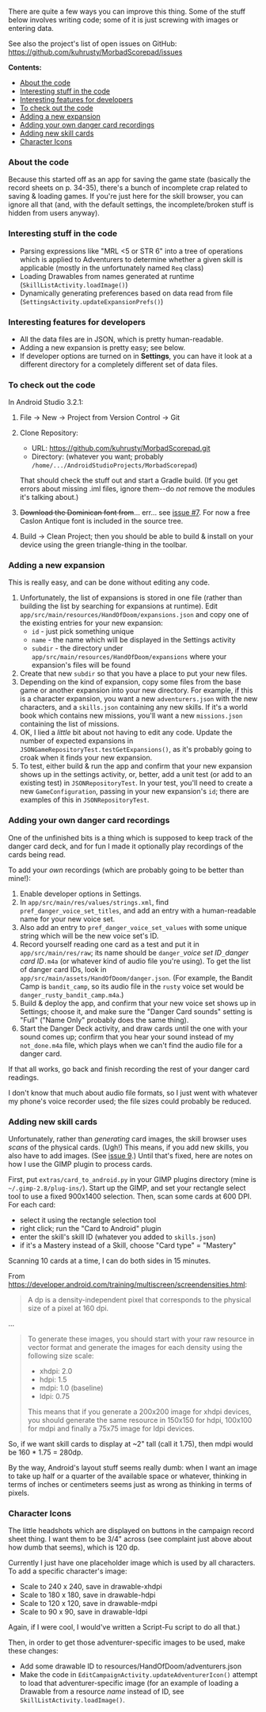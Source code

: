 There are quite a few ways you can improve this thing.  Some of the
stuff below involves writing code; some of it is just screwing with
images or entering data.

See also the project's list of open issues on GitHub:
https://github.com/kuhrusty/MorbadScorepad/issues

**Contents:**
<!--ts-->
* [About the code](#about-the-code)
* [Interesting stuff in the code](#interesting-stuff-in-the-code)
* [Interesting features for developers](#interesting-features-for-developers)
* [To check out the code](#to-check-out-the-code)
* [Adding a new expansion](#adding-a-new-expansion)
* [Adding your own danger card recordings](#adding-your-own-danger-card-recordings)
* [Adding new skill cards](#adding-new-skill-cards)
* [Character Icons](#character-icons)
<!-- Added by: rusty, at: 2018-12-29T01:00-08:00 -->
<!--te-->

### About the code

Because this started off as an app for saving the game state (basically
the record sheets on p. 34-35), there's a bunch of incomplete crap
related to saving & loading games.  If you're just here for the
skill browser, you can ignore all that (and, with the default settings,
the incomplete/broken stuff is hidden from users anyway).

### Interesting stuff in the code

- Parsing expressions like "MRL <5 or STR 6" into a tree of operations
  which is applied to Adventurers to determine whether a given skill is
  applicable (mostly in the unfortunately named `Req` class)
- Loading Drawables from names generated at runtime
  (`SkillListActivity.loadImage()`)
- Dynamically generating preferences based on data read from file
  (`SettingsActivity.updateExpansionPrefs()`)

### Interesting features for developers

- All the data files are in JSON, which is pretty human-readable.
- Adding a new expansion is pretty easy; see below.
- If developer options are turned on in **Settings**, you can have it
  look at a different directory for a completely different set of data
  files.

### To check out the code

In Android Studio 3.2.1:

1. File -> New -> Project from Version Control -> Git
1. Clone Repository:
   - URL: https://github.com/kuhrusty/MorbadScorepad.git
   - Directory: (whatever you want; probably
     `/home/.../AndroidStudioProjects/MorbadScorepad`)

   That should check the stuff out and start a Gradle build.  (If you
   get errors about missing .iml files, ignore them--do *not* remove the
   modules it's talking about.)
1. ~~Download the Dominican font from~~... err... see
   [issue #7](https://github.com/kuhrusty/MorbadScorepad/issues/7).
   For now a free Caslon Antique font is included in the source tree.
1. Build -> Clean Project; then you should be able to build & install on
   your device using the green triangle-thing in the toolbar.

###  Adding a new expansion

This is really easy, and can be done without editing any code.

1. Unfortunately, the list of expansions is stored in one file (rather
   than building the list by searching for expansions at runtime).  Edit
   `app/src/main/resources/HandOfDoom/expansions.json` and copy one of
   the existing entries for your new expansion:
     - `id` - just pick something unique
     - `name` - the name which will be displayed in the Settings activity
     - `subdir` - the directory under
       `app/src/main/resources/HandOfDoom/expansions` where your
       expansion's files will be found
1. Create that new `subdir` so that you have a place to put your new
   files.
1. Depending on the kind of expansion, copy some files from the base
   game or another expansion into your new directory.  For example, if
   this is a character expansion, you want a new `adventurers.json` with
   the new characters, and a `skills.json` containing any new skills.
   If it's a world book which contains new missions, you'll want a new
   `missions.json` containing the list of missions.
1. OK, I lied a *little* bit about not having to edit any code.  Update
   the number of expected expansions in
   `JSONGameRepositoryTest.testGetExpansions()`, as it's probably going
   to croak when it finds your new expansion.
1. To test, either build & run the app and confirm that your new
   expansion shows up in the settings activity, or, better, add a unit
   test (or add to an existing test) in `JSONRepositoryTest`.  In your
   test, you'll need to create a new `GameConfiguration`, passing in
   your new expansion's `id`; there are examples of this in
   `JSONRepositoryTest`.

### Adding your own danger card recordings

One of the unfinished bits is a thing which is supposed to keep track of
the danger card deck, and for fun I made it optionally play recordings
of the cards being read.

To add your *own* recordings (which are probably going to be better than
mine!):

1. Enable developer options in Settings.
1. In `app/src/main/res/values/strings.xml`, find
   `pref_danger_voice_set_titles`, and add an entry with a human-readable
   name for your new voice set.
1. Also add an entry to `pref_danger_voice_set_values` with some unique
   string which will be the new voice set's ID.
1. Record yourself reading one card as a test and put it in
   `app/src/main/res/raw`; its name should be
   `danger_`*voice set ID*`_`*danger card ID*`.m4a` (or whatever kind of
   audio file you're using).  To get the list of danger card IDs, look
   in `app/src/main/assets/HandOfDoom/danger.json`.  (For example, the
   Bandit Camp is `bandit_camp`, so its audio file in the `rusty` voice
   set would be `danger_rusty_bandit_camp.m4a`.)
1. Build & deploy the app, and confirm that your new voice set shows up
   in Settings; choose it, and make sure the "Danger Card sounds"
   setting is "Full" ("Name Only" probably does the same thing).
1. Start the Danger Deck activity, and draw cards until the one with
   your sound comes up; confirm that you hear your sound instead of my
   `not_done.m4a` file, which plays when we can't find the audio file
   for a danger card.

If that all works, go back and finish recording the rest of your danger
card readings.

I don't know that much about audio file formats, so I just went with
whatever my phone's voice recorder used; the file sizes could probably
be reduced.

### Adding new skill cards

Unfortunately, rather than *generating* card images, the skill browser
uses *scans* of the physical cards.  (Ugh!)  This means, if you add new
skills, you also have to add images.  (See
[issue 9](https://github.com/kuhrusty/MorbadScorepad/issues/9).)  Until
that's fixed, here are notes on how I use the GIMP plugin to process
cards.

First, put `extras/card_to_android.py` in your GIMP plugins directory
(mine is `~/.gimp-2.8/plug-ins/`).  Start up the GIMP, and set your
rectangle select tool to use a fixed 900x1400 selection.  Then, scan
some cards at 600 DPI.  For each card:

- select it using the rectangle selection tool
- right click; run the "Card to Android" plugin
- enter the skill's skill ID (whatever you added to `skills.json`)
- if it's a Mastery instead of a Skill, choose "Card type" = "Mastery"

Scanning 10 cards at a time, I can do both sides in 15 minutes.

From https://developer.android.com/training/multiscreen/screendensities.html:

> A dp is a density-independent pixel that corresponds to the physical
> size of a pixel at 160 dpi.

...

> To generate these images, you should start with your raw resource in
> vector format and generate the images for each density using the
> following size scale:
>
> * xhdpi: 2.0
> * hdpi: 1.5
> * mdpi: 1.0 (baseline)
> * ldpi: 0.75
>
> This means that if you generate a 200x200 image for xhdpi devices, you
> should generate the same resource in 150x150 for hdpi, 100x100 for
> mdpi and finally a 75x75 image for ldpi devices.

So, if we want skill cards to display at ~2" tall (call it 1.75), then
mdpi would be 160 * 1.75 = 280dp.

By the way, Android's layout stuff seems really dumb: when I want an
image to take up half or a quarter of the available space or whatever,
thinking in terms of inches or centimeters seems just as wrong as
thinking in terms of pixels.

### Character Icons

The little headshots which are displayed on buttons in the campaign
record sheet thing.  I want them to be 3/4" across (see complaint just
above about how dumb that seems), which is 120 dp.

Currently I just have one placeholder image which is used by all
characters.  To add a specific character's image:

* Scale to 240 x 240, save in drawable-xhdpi
* Scale to 180 x 180, save in drawable-hdpi
* Scale to 120 x 120, save in drawable-mdpi
* Scale to 90 x 90, save in drawable-ldpi

Again, if I were cool, I would've written a Script-Fu script to do all
that.)

Then, in order to get those adventurer-specific images to be used, make
these changes:

* Add some drawable ID to resources/HandOfDoom/adventurers.json
* Make the code in `EditCampaignActivity.updateAdventurerIcon()`
  attempt to load that adventurer-specific image (for an example of
  loading a Drawable from a resource *name* instead of ID, see
  `SkillListActivity.loadImage()`.
